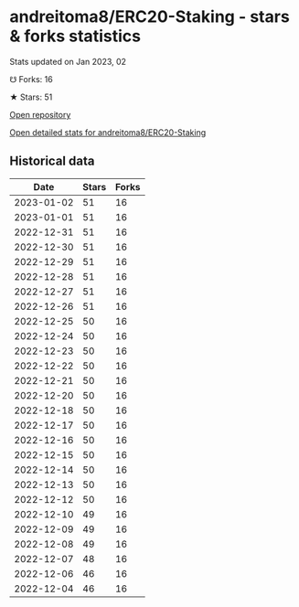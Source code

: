# andreitoma8/ERC20-Staking - stars & forks statistics

Stats updated on Jan 2023, 02

☋ Forks: 16

★ Stars: 51

[Open repository](https://github.com/andreitoma8/ERC20-Staking)

[Open detailed stats for andreitoma8/ERC20-Staking](https://reviewgithub.com/rep/andreitoma8/ERC20-Staking)

## Historical data
| Date | Stars | Forks |
|------|-------|-------|
| 2023-01-02 | 51 | 16 | 
| 2023-01-01 | 51 | 16 | 
| 2022-12-31 | 51 | 16 | 
| 2022-12-30 | 51 | 16 | 
| 2022-12-29 | 51 | 16 | 
| 2022-12-28 | 51 | 16 | 
| 2022-12-27 | 51 | 16 | 
| 2022-12-26 | 51 | 16 | 
| 2022-12-25 | 50 | 16 | 
| 2022-12-24 | 50 | 16 | 
| 2022-12-23 | 50 | 16 | 
| 2022-12-22 | 50 | 16 | 
| 2022-12-21 | 50 | 16 | 
| 2022-12-20 | 50 | 16 | 
| 2022-12-18 | 50 | 16 | 
| 2022-12-17 | 50 | 16 | 
| 2022-12-16 | 50 | 16 | 
| 2022-12-15 | 50 | 16 | 
| 2022-12-14 | 50 | 16 | 
| 2022-12-13 | 50 | 16 | 
| 2022-12-12 | 50 | 16 | 
| 2022-12-10 | 49 | 16 | 
| 2022-12-09 | 49 | 16 | 
| 2022-12-08 | 49 | 16 | 
| 2022-12-07 | 48 | 16 | 
| 2022-12-06 | 46 | 16 | 
| 2022-12-04 | 46 | 16 | 

